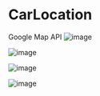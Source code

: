 # CarLocation
Google Map API
![image](https://user-images.githubusercontent.com/39202933/61987472-f2a7d380-afe4-11e9-95c9-444c55e530e1.png)

![image](https://user-images.githubusercontent.com/39202933/61987485-09e6c100-afe5-11e9-98c6-6deaf35046f0.png)

![image](https://user-images.githubusercontent.com/39202933/61987506-24b93580-afe5-11e9-9158-4c2cdc60d905.png)

![image](https://user-images.githubusercontent.com/39202933/61987530-592cf180-afe5-11e9-8a9c-ebc91ebcecf3.png)
